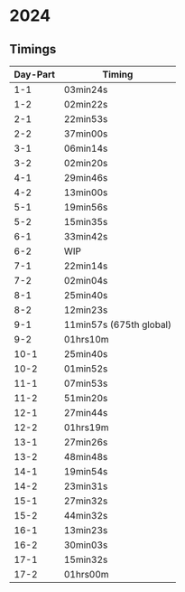 # 2024

## Timings
| Day-Part | Timing | 
|----------|--------| 
| 1-1  |  03min24s  |  
| 1-2  |  02min22s  |  
| 2-1  |  22min53s  |  
| 2-2  |  37min00s  |  
| 3-1  |  06min14s  |  
| 3-2  |  02min20s  |  
| 4-1  |  29min46s  |  
| 4-2  |  13min00s  |  
| 5-1  |  19min56s  |  
| 5-2  |  15min35s  |  
| 6-1  |  33min42s  |  
| 6-2  |  WIP  |  
| 7-1  |  22min14s  |  
| 7-2  |  02min04s  |  
| 8-1  |  25min40s  |  
| 8-2  |  12min23s  |  
| 9-1  |  11min57s (675th global)  |  
| 9-2  |  01hrs10m  |  
| 10-1 |  25min40s  |  
| 10-2 |  01min52s  |  
| 11-1 |  07min53s  |
| 11-2 |  51min20s  |
| 12-1 |  27min44s  |
| 12-2 |  01hrs19m  |
| 13-1 |  27min26s  |
| 13-2 |  48min48s  |
| 14-1 |  19min54s  |
| 14-2 |  23min31s  |
| 15-1 |  27min32s  |
| 15-2 |  44min32s  |
| 16-1 |  13min23s  |
| 16-2 |  30min03s  |
| 17-1 |  15min32s  |
| 17-2 |  01hrs00m  |